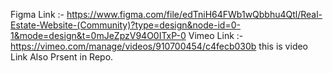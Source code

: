 Figma Link :- https://www.figma.com/file/edTniH64FWb1wQbbhu4Qtl/Real-Estate-Website-(Community)?type=design&node-id=0-1&mode=design&t=0mJeZpzV94O0ITxP-0
Vimeo Link :- https://vimeo.com/manage/videos/910700454/c4fecb030b this is video Link Also Prsent in Repo.
